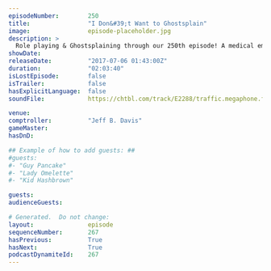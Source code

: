 ```yaml
---
episodeNumber:        250
title:                "I Don&#39;t Want to Ghostsplain"
image:                episode-placeholder.jpg
description: >
  Role playing & Ghostsplaining through our 250th episode! A medical emergency is averted after Jeff gets a nose bleed from laughing. Featuring Dan Harmon, Jeff Davis, Spencer Crittenden and Steve Levy.
showDate:             
releaseDate:          "2017-07-06 01:43:00Z"
duration:             "02:03:40"
isLostEpisode:        false
isTrailer:            false
hasExplicitLanguage:  false
soundFile:            https://chtbl.com/track/E2288/traffic.megaphone.fm/STA6996533152.mp3?updated=1596763711

venue:                
comptroller:          "Jeff B. Davis"
gameMaster:           
hasDnD:               

## Example of how to add guests: ##
#guests:
#- "Guy Pancake"
#- "Lady Omelette"
#- "Kid Hashbrown"

guests:
audienceGuests:

# Generated.  Do not change:
layout:               episode
sequenceNumber:       267
hasPrevious:          True
hasNext:              True
podcastDynamiteId:    267
---
```


<!-- The episode description will be rendered here -->
<!-- Add your content below here -->

